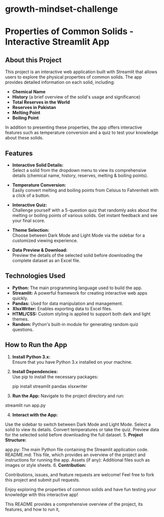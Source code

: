 # growth-mindset-challenge
# Properties of Common Solids - Interactive Streamlit App

## About this Project
This project is an interactive web application built with Streamlit that allows users to explore the physical properties of common solids. The app provides detailed information on each solid, including:
- **Chemical Name**  
- **History** (a brief overview of the solid's usage and significance)  
- **Total Reserves in the World**  
- **Reserves in Pakistan**  
- **Melting Point**  
- **Boiling Point**

In addition to presenting these properties, the app offers interactive features such as temperature conversion and a quiz to test your knowledge about these solids.

## Features
- **Interactive Solid Details:**  
  Select a solid from the dropdown menu to view its comprehensive details (chemical name, history, reserves, melting & boiling points).

- **Temperature Conversion:**  
  Easily convert melting and boiling points from Celsius to Fahrenheit with a click of a button.

- **Interactive Quiz:**  
  Challenge yourself with a 5-question quiz that randomly asks about the melting or boiling points of various solids. Get instant feedback and see your final score.

- **Theme Selection:**  
  Choose between Dark Mode and Light Mode via the sidebar for a customized viewing experience.

- **Data Preview & Download:**  
  Preview the details of the selected solid before downloading the complete dataset as an Excel file.

## Technologies Used
- **Python:** The main programming language used to build the app.
- **Streamlit:** A powerful framework for creating interactive web apps quickly.
- **Pandas:** Used for data manipulation and management.
- **XlsxWriter:** Enables exporting data to Excel files.
- **HTML/CSS:** Custom styling is applied to support both dark and light themes.
- **Random:** Python's built-in module for generating random quiz questions.

## How to Run the App
1. **Install Python 3.x:**  
   Ensure that you have Python 3.x installed on your machine.

2. **Install Dependencies:**  
   Use pip to install the necessary packages:

   pip install streamlit pandas xlsxwriter

3. **Run the App:**
Navigate to the project directory and run:

  streamlit run app.py
  
4. **Interact with the App:**

  Use the sidebar to switch between Dark Mode and Light Mode.
  Select a solid to view its details.
  Convert temperatures or take the quiz.
  Preview data for the selected solid before downloading the full dataset.
5. **Project Structure:**

  app.py: The main Python file containing the Streamlit application code.
  README.md: This file, which provides an overview of the project and instructions for running the app.
  Assets (if any): Additional files such as images or style sheets.
6. **Contribution:**

  Contributions, issues, and feature requests are welcome! Feel free to fork this project and submit pull requests.

  Enjoy exploring the properties of common solids and have fun testing your knowledge with this interactive app!

  This README provides a comprehensive overview of the project, its features, and how to run it,
